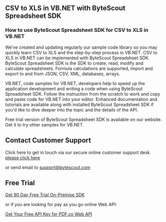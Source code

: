 ## CSV to XLS in VB.NET with ByteScout Spreadsheet SDK

### How to use ByteScout Spreadsheet SDK for CSV to XLS in VB.NET

We’ve created and updating regularly our sample code library so you may quickly learn CSV to XLS and the step-by-step process in VB.NET. CSV to XLS in VB.NET can be implemented with ByteScout Spreadsheet SDK. ByteScout Spreadsheet SDK is the SDK to create, read, modify and calculate spreadsheets. Formula calculations are supported, import and export to and from JSON, CSV, XML, databases, arrays.

VB.NET, code samples for VB.NET, developers help to speed up the application development and writing a code when using ByteScout Spreadsheet SDK. Follow the instruction from the scratch to work and copy and paste code for VB.NET into your editor. Enhanced documentation and tutorials are available along with installed ByteScout Spreadsheet SDK if you'd like to dive deeper into the topic and the details of the API.

Free trial version of ByteScout Spreadsheet SDK is available on our website. Get it to try other samples for VB.NET.

## Contact Customer Support

Click here to get in touch via our secure online customer support desk [please click here](https://bytescout.zendesk.com/hc/en-us/requests/new?subject=ByteScout%20Spreadsheet%20SDK%20Question)

or send email to [support@bytescout.com](mailto:support@bytescout.com?subject=ByteScout%20Spreadsheet%20SDK%20Question) 

## Free Trial

[Get 90 Day Free Trial On-Premise SDK](https://bytescout.com/download/web-installer?utm_source=github-readme)

or if you are looking for pay as you go online Web API:

[Get Your Free API Key for PDF.co Web API](https://pdf.co/documentation/api?utm_source=github-readme)